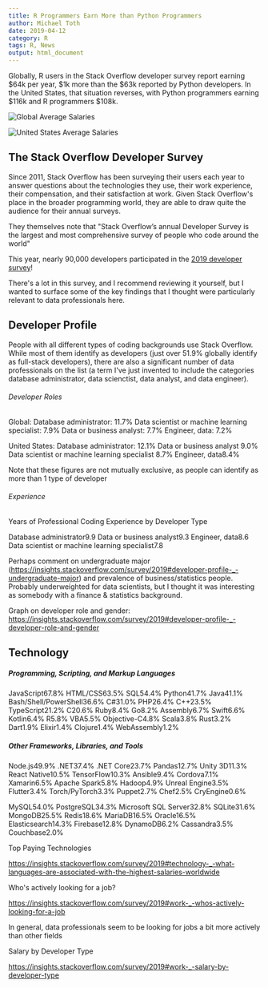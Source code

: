 ```yaml
---
title: R Programmers Earn More than Python Programmers
author: Michael Toth
date: 2019-04-12
category: R
tags: R, News
output: html_document
---
```


Globally, R users in the Stack Overflow developer survey report earning $64k per year, $1k more than the $63k reported by Python developers. In the United States, that situation reverses, with Python programmers earning $116k and R programmers $108k. 

![Global Average Salaries]({filename}/images/20190412_Stack_Overflow/Global_Average_Salaries_By_Tech.png "Global Average Salaries")

![United States Average Salaries]({filename}/images/20190412_Stack_Overflow/US_Average_Salaries_By_Tech.png "United States Average Salaries")

## The Stack Overflow Developer Survey

Since 2011, Stack Overflow has been surveying their users each year to answer questions about the technologies they use, their work experience, their compensation, and their satisfaction at work. Given Stack Overflow's place in the broader programming world, they are able to draw quite the audience for their annual surveys. 

They themselves note that "Stack Overflow’s annual Developer Survey is the largest and most comprehensive survey of people who code around the world"

This year, nearly 90,000 developers participated in the [2019 developer survey](https://insights.stackoverflow.com/survey/2019)!

There's a lot in this survey, and I recommend reviewing it yourself, but I wanted to surface some of the key findings that I thought were particularly relevant to data professionals here.

## Developer Profile

People with all different types of coding backgrounds use Stack Overflow. While most of them identify as developers (just over 51.9% globally identify as full-stack developers), there are also a significant number of data professionals on the list (a term I've just invented to include the categories database administrator, data scienctist, data analyst, and data engineer).

###### Developer Roles

Global:
Database administrator: 11.7%
Data scientist or machine learning specialist: 7.9%
Data or business analyst: 7.7%
Engineer, data: 7.2%

United States:
Database administrator: 12.1%
Data or business analyst 9.0%
Data scientist or machine learning specialist 8.7%
Engineer, data8.4%

Note that these figures are not mutually exclusive, as people can identify as more than 1 type of developer

###### Experience

Years of Professional Coding Experience by Developer Type

Database administrator9.9
Data or business analyst9.3
Engineer, data8.6
Data scientist or machine learning specialist7.8


Perhaps comment on undergraduate major (https://insights.stackoverflow.com/survey/2019#developer-profile-_-undergraduate-major) and prevalence of business/statistics people. Probably underweighted for data scientists, but I thought it was interesting as somebody with a finance & statistics background.

Graph on developer role and gender: https://insights.stackoverflow.com/survey/2019#developer-profile-_-developer-role-and-gender


## Technology

##### Programming, Scripting, and Markup Languages

JavaScript67.8%
HTML/CSS63.5%
SQL54.4%
Python41.7%
Java41.1%
Bash/Shell/PowerShell36.6%
C#31.0%
PHP26.4%
C++23.5%
TypeScript21.2%
C20.6%
Ruby8.4%
Go8.2%
Assembly6.7%
Swift6.6%
Kotlin6.4%
R5.8%
VBA5.5%
Objective-C4.8%
Scala3.8%
Rust3.2%
Dart1.9%
Elixir1.4%
Clojure1.4%
WebAssembly1.2%


##### Other Frameworks, Libraries, and Tools

Node.js49.9%
.NET37.4%
.NET Core23.7%
Pandas12.7%
Unity 3D11.3%
React Native10.5%
TensorFlow10.3%
Ansible9.4%
Cordova7.1%
Xamarin6.5%
Apache Spark5.8%
Hadoop4.9%
Unreal Engine3.5%
Flutter3.4%
Torch/PyTorch3.3%
Puppet2.7%
Chef2.5%
CryEngine0.6%


MySQL54.0%
PostgreSQL34.3%
Microsoft SQL Server32.8%
SQLite31.6%
MongoDB25.5%
Redis18.6%
MariaDB16.5%
Oracle16.5%
Elasticsearch14.3%
Firebase12.8%
DynamoDB6.2%
Cassandra3.5%
Couchbase2.0%



Top Paying Technologies

https://insights.stackoverflow.com/survey/2019#technology-_-what-languages-are-associated-with-the-highest-salaries-worldwide

Who's actively looking for a job?

https://insights.stackoverflow.com/survey/2019#work-_-whos-actively-looking-for-a-job

In general, data professionals seem to be looking for jobs a bit more actively than other fields

Salary by Developer Type

https://insights.stackoverflow.com/survey/2019#work-_-salary-by-developer-type

